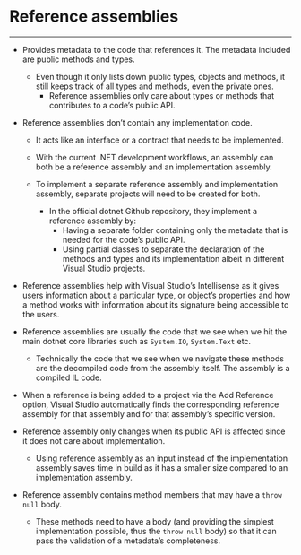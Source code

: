# Reference assemblies

---

- Provides metadata to the code that references it. The metadata included are public methods and types.
    - Even though it only lists down public types, objects and methods, it still keeps track of all types and methods, even the private ones.
        - Reference assemblies only care about types or methods that contributes to a code’s public API.

- Reference assemblies don’t contain any implementation code.
    - It acts like an interface or a contract that needs to be implemented.
    - With the current .NET development workflows, an assembly can both be a reference assembly and an implementation assembly.

    - To implement a separate reference assembly and implementation assembly, separate projects will need to be created for both.
        - In the official dotnet Github repository, they implement a reference assembly by:
            - Having a separate folder containing only the metadata that is needed for the code’s public API.
            - Using partial classes to separate the declaration of the methods and types and its implementation albeit in different Visual Studio projects.

- Reference assemblies help with Visual Studio’s Intellisense as it gives users information about a particular type, or object’s properties and how a method works with information about its signature being accessible to the users.

- Reference assemblies are usually the code that we see when we hit the main dotnet core libraries such as `System.IO`, `System.Text` etc.
    - Technically the code that we see when we navigate these methods are the decompiled code from the assembly itself. The assembly is a compiled IL code.

- When a reference is being added to a project via the Add Reference option, Visual Studio automatically finds the corresponding reference assembly for that assembly and for that assembly’s specific version.

- Reference assembly only changes when its public API is affected since it does not care about implementation.
    - Using reference assembly as an input instead of the implementation assembly saves time in build as it has a smaller size compared to an implementation assembly.

- Reference assembly contains method members that may have a `throw null` body.
    - These methods need to have a body (and providing the simplest implementation possible, thus the `throw null` body) so that it can pass the validation of a metadata’s completeness.